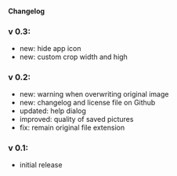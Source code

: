 #### Changelog



### v 0.3:
- new: hide app icon
- new: custom crop width and high

### v 0.2:
- new: warning when overwriting original image
- new: changelog and license file on Github
- updated: help dialog
- improved: quality of saved pictures
- fix: remain original file extension

### v 0.1:
- initial release